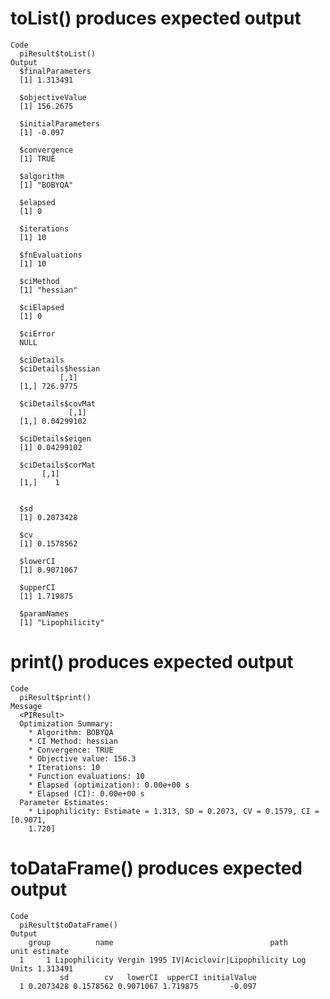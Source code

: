 # toList() produces expected output

    Code
      piResult$toList()
    Output
      $finalParameters
      [1] 1.313491
      
      $objectiveValue
      [1] 156.2675
      
      $initialParameters
      [1] -0.097
      
      $convergence
      [1] TRUE
      
      $algorithm
      [1] "BOBYQA"
      
      $elapsed
      [1] 0
      
      $iterations
      [1] 10
      
      $fnEvaluations
      [1] 10
      
      $ciMethod
      [1] "hessian"
      
      $ciElapsed
      [1] 0
      
      $ciError
      NULL
      
      $ciDetails
      $ciDetails$hessian
               [,1]
      [1,] 726.9775
      
      $ciDetails$covMat
                 [,1]
      [1,] 0.04299102
      
      $ciDetails$eigen
      [1] 0.04299102
      
      $ciDetails$corMat
           [,1]
      [1,]    1
      
      
      $sd
      [1] 0.2073428
      
      $cv
      [1] 0.1578562
      
      $lowerCI
      [1] 0.9071067
      
      $upperCI
      [1] 1.719875
      
      $paramNames
      [1] "Lipophilicity"
      

# print() produces expected output

    Code
      piResult$print()
    Message
      <PIResult>
      Optimization Summary:
        * Algorithm: BOBYQA
        * CI Method: hessian
        * Convergence: TRUE
        * Objective value: 156.3
        * Iterations: 10
        * Function evaluations: 10
        * Elapsed (optimization): 0.00e+00 s
        * Elapsed (CI): 0.00e+00 s
      Parameter Estimates:
        * Lipophilicity: Estimate = 1.313, SD = 0.2073, CV = 0.1579, CI = [0.9071,
        1.720]

# toDataFrame() produces expected output

    Code
      piResult$toDataFrame()
    Output
        group          name                                   path      unit estimate
      1     1 Lipophilicity Vergin 1995 IV|Aciclovir|Lipophilicity Log Units 1.313491
               sd        cv   lowerCI  upperCI initialValue
      1 0.2073428 0.1578562 0.9071067 1.719875       -0.097

